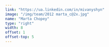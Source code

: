 ```yaml
---
link: "https://ua.linkedin.com/in/mivanyshyn"
image: "/img/team/2012 marta_c@2x.jpg"
name: "Marta Chopey"
type: "right"
width: 8
offset: 1
offset-top: 5
---
```

